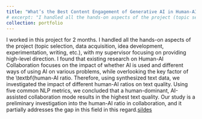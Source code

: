 ```yaml
---
title: "What’s the Best Content Engagement of Generative AI in Human-AI Text Co-Creation?"
# excerpt: "I handled all the hands-on aspects of the project (topic selection, data acquisition, idea development, experimentation, writing, etc.), with my supervisor focusing on providing high-level direction"
collection: portfolio
---
```

I worked in this project for 2 months. I handled all the hands-on aspects of the project (topic selection, data acquisition, idea development, experimentation, writing, etc.), with my supervisor focusing on providing high-level direction. I found that existing research on Human-AI Collaboration focuses on the impact of whether AI is used and different ways of using AI on various problems, while overlooking the key factor of the \textbf{human-AI ratio. Therefore, using synthesized text data, we investigated the impact of different human-AI ratios on text quality. Using five common NLP metrics, we concluded that a human-dominant, AI-assisted collaboration mode results in the highest text quality. Our study is a preliminary investigation into the human-AI ratio in collaboration, and it partially addresses the gap in this field in this regard.[sildes]()
